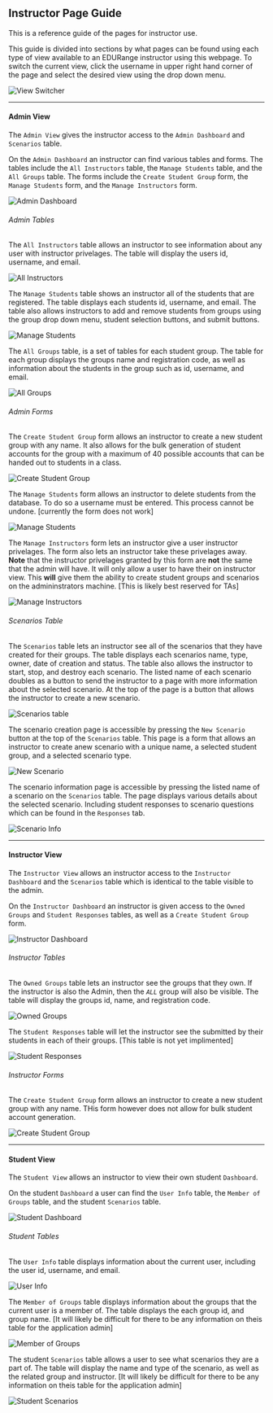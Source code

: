 ## Instructor Page Guide

This is a reference guide of the pages for instructor use.


This guide is divided into sections by what pages can be found using each type of view available to an EDURange instructor using this webpage. To switch the current view, click the username in upper right hand corner of the page and select the desired view using the drop down menu.

![View Switcher](/assets/dev/page_guide/viewSwitcher.png)



---


#### Admin View

The `Admin View` gives the instructor access to the `Admin Dashboard` and `Scenarios` table.


On the `Admin Dashboard` an instructor can find various tables and forms. The tables include the `All Instructors` table, the `Manage Students` table, and the `All Groups` table. The forms include the `Create Student Group` form, the `Manage Students` form, and the `Manage Instructors` form.

![Admin Dashboard](/assets/dev/page_guide/adminDash.png)



###### Admin Tables


The `All Instructors` table allows an instructor to see information about any user with instructor privelages. The table will display the users id, username, and email.

![All Instructors](/assets/dev/page_guide/admin/allInstructors.png)



The `Manage Students` table shows an instructor all of the students that are registered. The table displays each students id, username, and email. The table also allows instructors to add and remove students from groups using the group drop down menu, student selection buttons, and submit buttons.

![Manage Students](/assets/dev/page_guide/admin/manageStudents.png)



The `All Groups` table, is a set of tables for each student group. The table for each group displays the groups name and registration code, as well as information about the students in the group such as id, username, and email.

![All Groups](/assets/dev/page_guide/admin/allGroups.png)



###### Admin Forms


The `Create Student Group` form allows an instructor to create a new student group with any name. It also allows for the bulk generation of student accounts for the group with a maximum of 40 possible accounts that can be handed out to students in a class.

![Create Student Group](/assets/dev/page_guide/admin/groupMaker.png)



The `Manage Students` form allows an instructor to delete students from the database. To do so a username must be entered. This process cannot be undone. [currently the form does not work]

![Manage Students](/assets/dev/page_guide/admin/studentManager.png)



The `Manage Instructors` form lets an instructor give a user instructor privelages. The form also lets an instructor take these privelages away. **Note** that the instructor privelages granted by this form are **not** the same that the admin will have. It will only allow a user to have their on instructor view. This **will** give them the ability to create student groups and scenarios on the admininstrators machine. [This is likely best reserved for TAs]

![Manage Instructors](/assets/dev/page_guide/admin/instructorManager.png)



###### Scenarios Table


The `Scenarios` table lets an instructor see all of the scenarios that they have created for their groups. The table displays each scenarios name, type, owner, date of creation and status. The table also allows the instructor to start, stop, and destroy each scenario. The listed name of each scenario doubles as a button to send the instructor to a page with more information about the selected scenario. At the top of the page is a button that allows the instructor to create a new scenario.

![Scenarios table](/assets/dev/page_guide/scenarios.png)



The scenario creation page is accessible by pressing the `New Scenario` button at the top of the `Scenarios` table. This page is a form that allows an instructor to create anew scenario with a unique name, a selected student group, and a selected scenario type.

![New Scenario](/assets/dev/page_guide/scenarios/scenarioMaker.png)



The scenario information page is accessible by pressing the listed name of a scenario on the `Scenarios` table. The page displays various details about the selected scenario. Including student responses to scenario questions which can be found in the `Responses` tab.

![Scenario Info](/assets/dev/page_guide/scenarios/scenarioInfo.png)



---


#### Instructor View


The `Instructor View` allows an instructor access to the `Instructor Dashboard` and the `Scenarios` table which is identical to the table visible to the admin.


On the `Instructor Dashboard` an instructor is given access to the `Owned Groups` and `Student Responses` tables, as well as a `Create Student Group` form.

![Instructor Dashboard](/assets/dev/page_guide/instructorDash.png)



###### Instructor Tables


The `Owned Groups` table lets an instructor see the groups that they own. If the instructor is also the Admin, then the *`ALL`* group will also be visible. The table will display the groups id, name, and registration code.

![Owned Groups](/assets/dev/page_guide/instructor/ownedGroups.png)



The `Student Responses` table will let the instructor see the submitted by their students in each of their groups. [This table is not yet implimented]

![Student Responses](/assets/dev/page_guide/instructor/studentResponses.png)



###### Instructor Forms


The `Create Student Group` form allows an instructor to create a new student group with any name. THis form however does not allow for bulk student account generation.

![Create Student Group](/assets/dev/page_guide/instructor/groupMaker.png)



---


#### Student View


The `Student View` allows an instructor to view their own student `Dashboard`.

On the student `Dashboard` a user can find the `User Info` table, the `Member of Groups` table, and the student `Scenarios` table.

![Student Dashboard](/assets/dev/page_guide/studentDash.png)



###### Student Tables


The `User Info` table displays information about the current user, including the user id, username, and email.

![User Info](/assets/dev/page_guide/student/userInfo.png)



The `Member of Groups` table displays information about the groups that the current user is a member of. The table displays the each group id, and group name. [It will likely be difficult for there to be any information on theis table for the application admin]

![Member of Groups](/assets/dev/page_guide/student/groups.png)



The student `Scenarios` table allows a user to see what scenarios they are a part of. The table will display the name and type of the scenario, as well as the related group and instructor. [It will likely be difficult for there to be any information on theis table for the application admin]

![Student Scenarios](/assets/dev/page_guide/student/scenarios.png)



